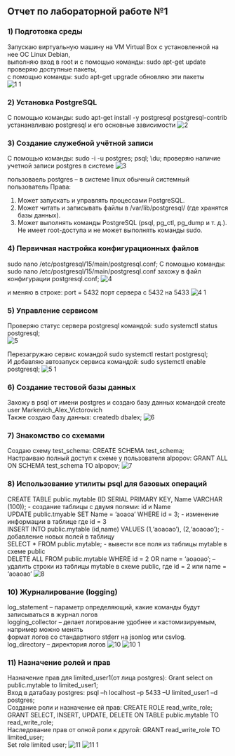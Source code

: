 ## Отчет по лабораторной работе №1 

### 1) Подготовка среды 
Запускаю виртуальную машину на VM Virtual Box c установленной на нее ОС Linux Debian,\
выполняю вход в root и с помощью команды: sudo apt-get update проверяю доступные пакеты,\
с помощью команды: sudo apt-get upgrade обновляю эти пакеты\
![1 1](https://github.com/user-attachments/assets/1e655274-bbb6-49a9-9328-7f4035be95b8)



### 2) Установка PostgreSQL
С помощью команды: sudo apt-get install -y postgresql postgresql-contrib устананвливаю postgresql и его основные зависимости
![2](https://github.com/user-attachments/assets/ae25e5d5-da14-4cc6-bc90-ee8434f6d12d)

### 3) Создание служебной учётной записи
С помощью команды: sudo -i -u postgres;
psql;
\du;
 проверяю наличие учетной записи postgres в системе
 ![3](https://github.com/user-attachments/assets/7d6858b4-08e6-4350-a856-2760be63a6af)


пользоваель postgres – в системе linux обычный системный пользователь
Права:
1.	Может запускать и управлять процессами PostgreSQL. 
2.	Может читать и записывать файлы в /var/lib/postgresql/ (где хранятся базы данных).
3.	Может выполнять команды PostgreSQL (psql, pg_ctl, pg_dump и т. д.). Не имеет root-доступа и не может выполнять команды sudo.

### 4) Первичная настройка конфигурационных файлов 
sudo nano /etc/postgresql/15/main/postgresql.conf;
С помощью команды: sudo nano /etc/postgresql/15/main/postgresql.conf захожу в файл конфигурации postgresql.conf;
![4](https://github.com/user-attachments/assets/21930b0f-9a44-47ce-a43a-ce551a6394e6)

и меняю в строке: port = 5432 порт сервера с 5432 на 5433
![4 1](https://github.com/user-attachments/assets/1f980f0c-33aa-41ee-a7be-a56b7b2745d1)


### 5) Управление сервисом 
Проверяю статус сервера postgresql командой: sudo systemctl status postgresql; \
![5](https://github.com/user-attachments/assets/b4a82acd-ea7a-43c0-ba92-c8a171ff49ca)

Перезагружаю сервис командой sudo systemctl restart postgresql; \
И добавляю автозапуск сервиса командой: sudo systemctl enable postgresql;
![5 1](https://github.com/user-attachments/assets/fb5e6482-26ac-4805-bb39-1c6074a99ec8)


### 6) Создание тестовой базы данных 
Захожу в psql от имени postgres и создаю базу данных командой create user Markevich_Alex_Victorovich \
Также создаю базу данных: createdb dbalex;
![6](https://github.com/user-attachments/assets/c296b5d8-c101-4fc7-993f-3a7e5c8afceb)

### 7) Знакомство со схемами 
Создаю схему test_schema: CREATE SCHEMA test_schema; \
Настраиваю полный доступ к схеме у пользователя alpopov: GRANT ALL ON SCHEMA test_schema TO alpopov;
![7](https://github.com/user-attachments/assets/40a8e85e-10b9-4e88-b2b2-19c6a5a0380c)

### 8) Использование утилиты psql для базовых операций 
CREATE TABLE public.mytable (ID SERIAL PRIMARY KEY, Name VARCHAR (100)); - создание таблицы с двумя полями: id и Name \
UPDATE public.tmyable SET Name = ’aoaoa’ WHERE id = 3; - изменение информации в таблице где id = 3 \
INSERT INTO public.mytable (id,name) VALUES (1,‘aoaoao’), (2,‘aoaoao’); - добавление новых полей в таблицу \
SELECT * FROM public.mytable; - вывести все поля из таблицы mytable в схеме public \
DELETE ALL FROM public.mytable WHERE id = 2 OR name = ‘aoaoao’; – удалить строки из таблицы mytable  в схеме public, где id = 2 или name = ‘aoaoao’
![8](https://github.com/user-attachments/assets/46f648f8-85d4-4763-94b7-1e45cd6b111b)


### 10)  Журналирование (logging)
log_statement – параметр определяющий, какие команды будут записываться в журнал логов\
logging_collector – делает логирование удобнее и кастомизируемым, например можно менять\
формат логов со стандартного stderr на jsonlog или csvlog.\
log_directory – директория логов
![10](https://github.com/user-attachments/assets/858356ec-816f-4643-92f7-3ee632ef14f2)
![10 1](https://github.com/user-attachments/assets/0bf233cc-4ab4-41fc-88bd-9d3fe388d220)


### 11)  Назначение ролей и прав
Назначение прав для limited_user1(от лица postgres): Grant select on public.mytable to limited_user1;\
Вход в датабазу postgres: psql –h localhost –p 5433 –U limited_user1 –d postgres;\
Создание роли и назначение ей прав: CREATE ROLE read_write_role;\
GRANT SELECT, INSERT, UPDATE, DELETE ON TABLE public.mytable TO read_write_role;\
Наследование прав от олной роли к другой: GRANT read_write_role TO limited_user;\
Set role limited user;
![11](https://github.com/user-attachments/assets/20fd06c0-6c7d-470c-8e6c-c580c7b5a7f5)
![11 1](https://github.com/user-attachments/assets/78b614c1-8272-4488-8cf3-b18e6ae40fd7)

